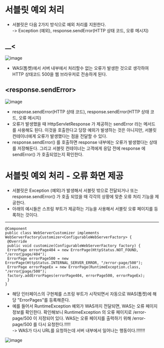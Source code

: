 __서블릿 예외 처리__
======================
- 서블릿은 다음 2가지 방식으로 예외 처리를 지원한다.    
-> Exception (예외), response.sendError(HTTP 상태 코드, 오류 메시지)    

__<
---------------------
![image](https://user-images.githubusercontent.com/96917871/160282810-65864846-884f-4528-be68-e76a2e44353a.png)

- WAS(톰켓)에서 서버 내부에서 처리할수 없는 오류가 발생한 것으로 생각하여 HTTP 상태코드 500을 웹 브라우저로 전송하게 된다.

__<response.sendError>__
---------------------------
![image](https://user-images.githubusercontent.com/96917871/160282931-55804b16-df07-45c5-af8b-610967fc2c92.png)

- response.sendError(HTTP 상태 코드), response.sendError(HTTP 상태 코드, 오류 메시지)    
- 오류가 발생했을 때 HttpServletResponse 가 제공하는 sendError 라는 메서드를 사용해도 된다. 이것을 호출한다고 당장 예외가 발생하는 것은 아니지만, 서블릿 컨테이너에게 오류가 발생했다는 점을 전달할 수 있다.
- response.sendError() 를 호출하면 response 내부에는 오류가 발생했다는 상태를 저장해둔다. 그리고 서블릿 컨테이너는 고객에게 응답 전에 response 에 sendError() 가 호출되었는지 확인한다.


__서블릿 예외 처리 - 오류 화면 제공__
=====================================
- 서블릿은 Exception (예외)가 발생해서 서블릿 밖으로 전달되거나 또는 response.sendError() 가 호출 되었을 때 각각의 상황에 맞춘 오류 처리 기능을 제공한다.
- 아래의 예시들은 스프링 부트가 제공하는 기능을 사용해서 서블릿 오류 페이지를 등록하는 것이다.

---------------------------------------
```
@Component
public class WebServerCustomizer implements
WebServerFactoryCustomizer<ConfigurableWebServerFactory> {
 @Override
 public void customize(ConfigurableWebServerFactory factory) {
 ErrorPage errorPage404 = new ErrorPage(HttpStatus.NOT_FOUND, "/errorpage/404");
 ErrorPage errorPage500 = new
ErrorPage(HttpStatus.INTERNAL_SERVER_ERROR, "/error-page/500");
 ErrorPage errorPageEx = new ErrorPage(RuntimeException.class, "/errorpage/500");
 factory.addErrorPages(errorPage404, errorPage500, errorPageEx);
 }
}
```

- 해당 인터페이스의 구현체를 스프링 부트가 시작되면서 자동으로 WAS(톰켓)에 해당 "ErrorPages"를 등록해준다.
- 예를 들어서 RuntimeException 예외가 WAS까지 전달되면, WAS는 오류 페이지 정보를 확인한다. 확인해보니 RuntimeException 의 오류 페이지로 /error-page/500 이 지정되어 있다. WAS는 오류 페이지를 출력하기 위해 /error-page/500 를 다시 요청한다.!!!!!      
-> WAS가 다시 URL를 요청하는데 서버 내부에서 일어나는 행동이다.!!!!!!!         

![image](https://user-images.githubusercontent.com/96917871/160283227-6c5cd77a-7e62-41c3-bd28-ae846860b282.png)



